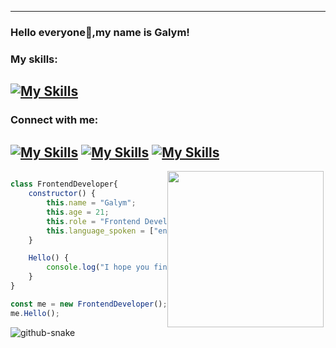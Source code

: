 ------------------------------------------------------------------------------------------------------------------
### Hello everyone👋,my name is Galym!
### My skills:
[![My Skills](https://skillicons.dev/icons?i=js,react,mongodb,github,figma,tailwind)](https://skillicons.dev)
------------------------------------------------------------------------------------------------------------------
### Connect with me:
[![My Skills](https://skillicons.dev/icons?i=gmail)](https://mail.google.com/mail/u/0/#search/galymsakitzhan%40gmail.com)
[![My Skills](https://skillicons.dev/icons?i=linkedin)](https://www.linkedin.com/in/galym-sakitzhan-78a0a8296/)
[![My Skills](https://skillicons.dev/icons?i=github)](https://www.github.com/iframer/)
------------------------------------------------------------------------------------------------------------------

<div style="display: flex; flex-direction: row-reverse; align-items:center; justify-conten: center;">

<img align='left' src="https://media.tenor.com/K4XT3oqu3uYAAAAM/naruto-naruto-shippuden.gif" width="250">

```js
class FrontendDeveloper{
    constructor() {
        this.name = "Galym";
        this.age = 21;
        this.role = "Frontend Developer";
        this.language_spoken = ["en", "ru", "kz"];
    }

    Hello() {
        console.log("I hope you find some of my work interesting.");
    }
}

const me = new FrontendDeveloper();
me.Hello();
```

</div>

<picture>
  <source media="(prefers-color-scheme: dark)" srcset="https://raw.githubusercontent.com/tobiasmeyhoefer/tobiasmeyhoefer/output/github-snake-dark.svg" />
  <source media="(prefers-color-scheme: light)" srcset="https://raw.githubusercontent.com/tobiasmeyhoefer/tobiasmeyhoefer/output/github-snake.svg" />
  <img alt="github-snake" src="https://raw.githubusercontent.com/tobiasmeyhoefer/tobiasmeyhoefer/output/github-snake.svg" />
</picture>
